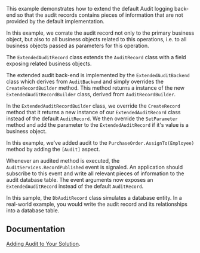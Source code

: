 This example demonstrates how to extend the default Audit logging back-end so that the audit records contains pieces of information that are
not provided by the default implementation.

In this example, we corrate the audit record not only to the primary business object, but also to all business objects related to this operations,
i.e. to all business objects passed as parameters for this operation.

The `ExtendedAuditRecord` class extends the `AuditRecord` class with a field exposing related business objects.

The extended audit back-end is implemented by the `ExtendedAuditBackend` class which derives from `AuditBackend` and simply overrides the `CreateRecordBuilder`
method. This method returns a instance of the new `ExtendedAuditRecordBuilder` class, derived from `AuditRecordBuilder`.

In the `ExtendedAuditRecordBuilder` class, we override the `CreateRecord` method that it returns a new instance of our `ExtendedAuditRecord` class instead of
the default `AuditRecord`. We then override the `SetParameter` method and add the parameter to the `ExtendedAuditRecord` if it's value is a business object.

In this example, we've added audit to the `PurchaseOrder.AssignTo(Employee)` method by adding the `[Audit]` aspect. 

Whenever an audited method is executed, the `AuditServices.RecordPublished` event is signaled. An application should subscribe
to this event and write all relevant pieces of information to the audit database table. The event arguments now exposes an `ExtendedAuditRecord` instead
of the default `AuditRecord`.

In this sample, the `DbAuditRecord` class simulates a database entity. In a real-world example, you would write the audit record and its relationships into a database table.



## Documentation 

 [Adding Audit to Your Solution](http://doc.postsharp.net/audit).

